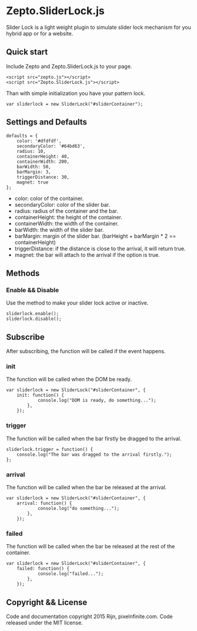# Zepto.SliderLock.js

Slider Lock is a light weight plugin to simulate slider lock mechanism for you hybrid app or for a website.

## Quick start

Include Zepto and Zepto.SliderLock.js to your page.

```
<script src="zepto.js"></script>
<script src="Zepto.SliderLock.js"></script>
```

Than with simple initialization you have your pattern lock.

```
var sliderlock = new SliderLock("#sliderContainer");
```

## Settings and Defaults

```
defaults = {
    color: '#dfdfdf',
    secondaryColor: '#64bd63',
    radius: 10,
    containerHeight: 40,
    containerWidth: 200,
    barWidth: 50,
    barMargin: 3,
    triggerDistance: 30,
    magnet: true
};
```

* color: color of the container.
* secondaryColor: color of the slider bar.
* radius: radius of the container and the bar.
* containerHeight: the height of the container.
* containerWidth: the width of the container.
* barWidth: the width of the slider bar.
* barMargin: margin of the slider bar. (barHeight + barMargin * 2 == containerHeight)
* triggerDistance: if the distance is close to the arrival, it will return true.
* magnet: the bar will attach to the arrival if the option is true.

## Methods

### Enable && Disable

Use the method to make your slider lock active or inactive.

```
sliderlock.enable();
sliderlock.disable();
```

## Subscribe

After subscribing, the function will be called if the event happens.

### init

The function will be called when the DOM be ready.

```
var sliderlock = new SliderLock("#sliderContainer", {
    init: function() {
            console.log("DOM is ready, do something...");
        },
    });
```

### trigger

The function will be called when the bar firstly be dragged to the arrival.

```
sliderlock.trigger = function() {
    console.log("The bar was dragged to the arrival firstly.");
};
```

### arrival

The function will be called when the bar be released at the arrival.

```
var sliderlock = new SliderLock("#sliderContainer", {
    arrival: function() {
            console.log("do something...");
        },
    });
```

### failed

The function will be called when the bar be released at the rest of the container.

```
var sliderlock = new SliderLock("#sliderContainer", {
    failed: function() {
            console.log("failed...");
        },
    });
```

## Copyright && License

Code and documentation copyright 2015 Rijn, pixelnfinite.com. Code released under the MIT license.

